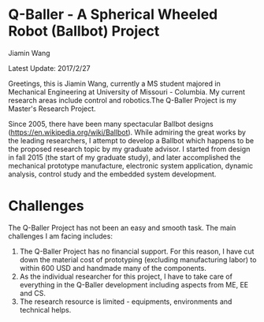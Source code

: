 # Q-Baller - A Spherical Wheeled Robot (Ballbot) Project

Jiamin Wang

Latest Update: 2017/2/27

Greetings, this is Jiamin Wang, currently a MS student majored in Mechanical Engineering at University of Missouri - Columbia. My current research areas include control and robotics.The Q-Baller Project is my Master's Research Project.

Since 2005, there have been many spectacular Ballbot designs (https://en.wikipedia.org/wiki/Ballbot). While admiring the great works by the leading researchers, I attempt to develop a Ballbot which happens to be the proposed research topic by my graduate advisor. I started from design in fall 2015 (the start of my graduate study), and later accomplished the mechanical prototype manufacture, electronic system application, dynamic analysis, control study and the embedded system development.

# Challenges
The Q-Baller Project has not been an easy and smooth task. The main challenges I am facing includes:

1. The Q-Baller Project has no financial support. For this reason, I have cut down the material cost of prototyping (excluding manufacturing labor) to within 600 USD and handmade many of the components.
2. As the individual researcher for this project, I have to take care of everything in the Q-Baller development including aspects from ME, EE and CS.
3. The research resource is limited - equipments, environments and technical helps.
